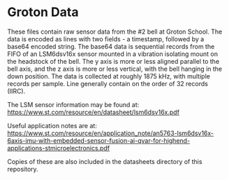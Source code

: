 # Groton Data

These files contain raw sensor data from the #2 bell at Groton School.  The data is encoded as
lines with two fields - a timestamp, followed by a base64 encoded string.
The base64 data is sequential records from the FIFO of an LSM6dsv16x sensor mounted in a
vibration isolating mount on the headstock of the bell.  The y axis is more or less aligned
parallel to the bell axis, and the z axis is more or less vertical, with the bell hanging
in the down position.  The data is collected at roughly 1875 kHz, with multiple records per
sample.  Line generally contain on the order of 32 records (IIRC).

The LSM sensor information may be found at:
https://www.st.com/resource/en/datasheet/lsm6dsv16x.pdf

Useful application notes are at:
https://www.st.com/resource/en/application_note/an5763-lsm6dsv16x-6axis-imu-with-embedded-sensor-fusion-ai-qvar-for-highend-applications-stmicroelectronics.pdf

Copies of these are also included in the datasheets directory of this repository.

